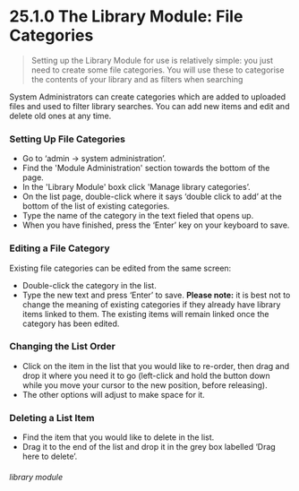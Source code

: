 # 25.1.0 The Library Module: File Categories

> Setting up the Library Module for use is relatively simple: you just need to create some file categories. You will use these to categorise the contents of your library and as filters when searching



System Administrators can create  categories which are added to uploaded files and used to filter library searches. You can add new items and edit and delete old ones at any time.

### Setting Up File Categories
- Go to ‘admin -> system administration’.
- Find the 'Module Administration' section towards the bottom of the page. 
- In the 'Library Module' boxk click 'Manage library categories’.
- On the list page, double-click where it says ‘double click to add’ at the bottom of the list of existing categories.
- Type the name of the category in the text fieled that opens up.
- When you have finished, press the ‘Enter’ key on your keyboard to save.

### Editing a File Category
Existing file categories can be edited from the same screen:
- Double-click the category in the list. 
- Type the new text and press ‘Enter’ to save.
**Please note:** it is best not to change the meaning of existing categories if they already have library items linked to them. The existing items will remain linked once the category has been edited.  

### Changing the List Order
- Click on the item in the list that you would like to re-order, then drag and drop it where you need it to go (left-click and hold the button down while you move your cursor to the new position, before releasing). 
- The other options will adjust to make space for it.

### Deleting a List Item
- Find the item that you would like to delete in the list. 
- Drag it to the end of the list and drop it in the grey box labelled ‘Drag here to delete’. 


###### library module
